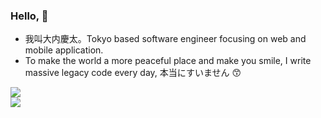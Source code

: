 ### Hello, 👋

- 我叫大内慶太。Tokyo based software engineer focusing on web and mobile application.
- To make the world a more peaceful place and make you smile, I write massive legacy code every day, 本当にすいません 😙

<div>
    <img src="https://github-readme-stats.vercel.app/api?username=keitaoouchi&show_icons=true&count_private=true&theme=bear&hide_border=true" />
</div>

<div>
    <img src="https://github-readme-stats.vercel.app/api/top-langs/?username=keitaoouchi&theme=bear&hide_border=true">
</div>
